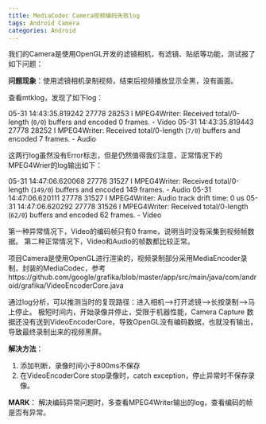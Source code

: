 ```yaml
---
title: MediaCodec Camera视频编码失败log
tags: Android Camera 
categories: Android
---
```


我们的Camera是使用OpenGL开发的滤镜相机，有滤镜、贴纸等功能，测试报了如下问题：

**问题现象**：使用滤镜相机录制视频，结束后视频播放显示全黑，没有画面。

查看mtklog，发现了如下log：

05-31 14:43:35.819242 27778 28253 I MPEG4Writer: Received total/0-length (<code class="highlighter-rouge">0/0</code>) buffers and encoded 0 frames. - Video
05-31 14:43:35.819443 27778 28252 I MPEG4Writer: Received total/0-length (<code class="highlighter-rouge">7/0</code>) buffers and encoded 7 frames. - Audio


这两行log虽然没有Error标志，但是仍然值得我们注意，正常情况下的MPEG4Wrier的log输出如下：

05-31 14:47:06.620068 27778 31527 I MPEG4Writer: Received total/0-length (<code class="highlighter-rouge">149/0</code>) buffers and encoded 149 frames. - Audio
05-31 14:47:06.620111 27778 31527 I MPEG4Writer: Audio track drift time: 0 us
05-31 14:47:06.620292 27778 31526 I MPEG4Writer: Received total/0-length (<code class="highlighter-rouge">62/0</code>) buffers and encoded 62 frames. - Video


第一种异常情况下，Video的编码帧只有0 frame，说明当时没有采集到视频帧数据。
第二种正常情况下，Video和Audio的帧数都比较正常。

项目Camera是使用OpenGL进行渲染的，视频录制部分采用MediaEncoder录制，封装的MediaCodec，参考https://github.com/google/grafika/blob/master/app/src/main/java/com/android/grafika/VideoEncoderCore.java

通过log分析，可以推测当时的复现路径：进入相机-->打开滤镜-->长按录制-->马上停止。
极短时间内，开始录像并停止，受限于机器性能，Camera Capture 数据还没有送到VideoEncoderCore，导致OpenGL没有编码数据，也就没有输出，导致最终录制出来的视频黑屏。

**解决方法**：

1. 添加判断，录像时间小于800ms不保存
1. 在VideoEncoderCore stop录像时，catch exception，停止异常时不保存录像。

**MARK**：
解决编码异常问题时，多查看MPEG4Writer输出的log，查看编码的帧是否有异常。
